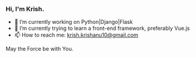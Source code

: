 ### Hi, I'm Krish.

- 🔭 I’m currently working on Python|Django|Flask
- 🌱 I’m currently trying to learn a front-end framework, preferably Vue.js
- 📫 How to reach me: krish.krishanu10@gmail.com

May the Force be with You.
